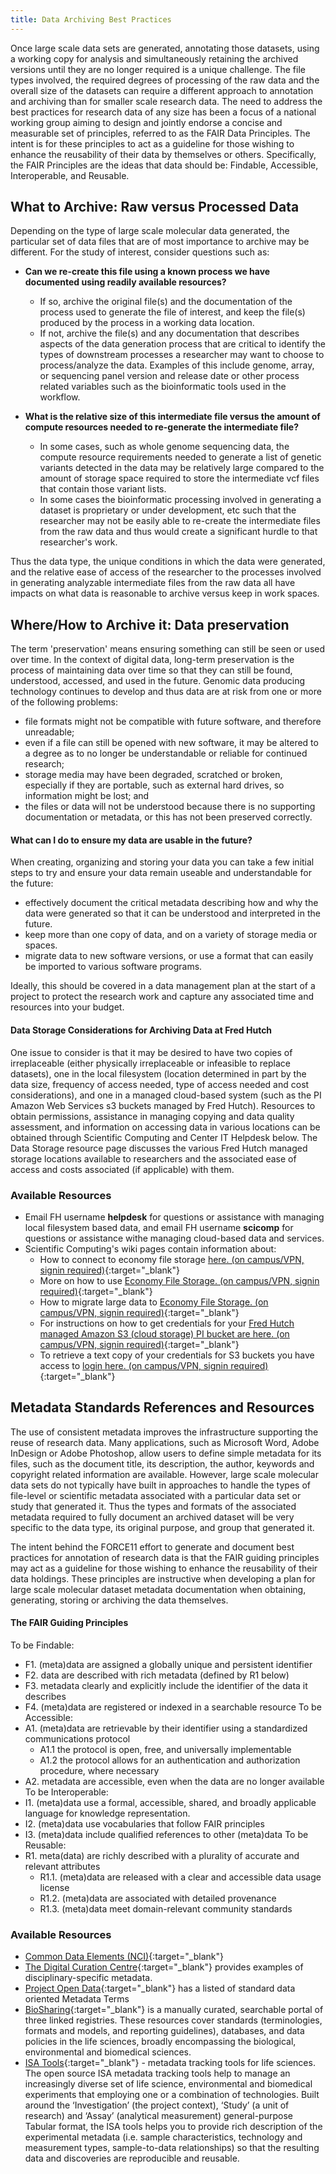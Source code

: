 ```yaml
---
title: Data Archiving Best Practices
---
```

Once large scale data sets are generated, annotating those datasets, using a working copy for analysis and simultaneously retaining the archived versions until they are no longer required is a unique challenge.  The file types involved, the required degrees of processing of the raw data and the overall size of the datasets can require a different approach to annotation and archiving than for smaller scale research data.  The need to address the best practices for research data of any size has been a focus of a national working group aiming to design and jointly endorse a concise and measurable set of principles, referred to as the FAIR Data Principles. The intent is for these principles to act as a guideline for those wishing to enhance the reusability of their data by themselves or others.  Specifically, the FAIR Principles are the ideas that data should be:  Findable, Accessible, Interoperable, and Reusable.  

## What to Archive:  Raw versus Processed Data
Depending on the type of large scale molecular data generated, the particular set of data files that are of most importance to archive may be different.  For the study of interest, consider questions such as:

- **Can we re-create this file using a known process we have documented using readily available resources?**
  - If so, archive the original file(s) and the documentation of the process used to generate the file of interest, and keep the file(s) produced by the process in a working data location.
  - If not, archive the file(s) and any documentation that describes aspects of the data generation process that are critical to identify the types of downstream processes a researcher may want to choose to process/analyze the data.  Examples of this include genome, array, or sequencing panel version and release date or other process related variables such as the bioinformatic tools used in the workflow.  

- **What is the relative size of this intermediate file versus the amount of compute resources needed to re-generate the intermediate file?**
  - In some cases, such as whole genome sequencing data, the compute resource requirements needed to generate a list of genetic variants detected in the data may be relatively large compared to the amount of storage space required to store the intermediate vcf files that contain those variant lists.
  - In some cases the bioinformatic processing involved in generating a dataset is proprietary or under development, etc such that the researcher may not be easily able to re-create the intermediate files from the raw data and thus would create a significant hurdle to that researcher's work.  

Thus the data type, the unique conditions in which the data were generated, and the relative ease of access of the researcher to the processes involved in generating analyzable intermediate files from the raw data all have impacts on what data is reasonable to archive versus keep in work spaces.  

## Where/How to Archive it:  Data preservation
The term 'preservation' means ensuring something can still be seen or used over time. In the context of digital data, long-term preservation is the process of maintaining data over time so that they can still be found, understood, accessed, and used in the future. Genomic data producing technology continues to develop and thus data are at risk from one or more of the following problems: 
  - file formats might not be compatible with future software, and therefore unreadable;
  - even if a file can still be opened with new software, it may be altered to a degree as to no longer be understandable or reliable for continued research;
  - storage media may have been degraded, scratched or broken, especially if they are portable, such as external hard drives, so information might be lost; and
  - the files or data will not be understood because there is no supporting documentation or metadata, or this has not been preserved correctly.

#### What can I do to ensure my data are usable in the future?
When creating, organizing and storing your data you can take a few initial steps to try and ensure your data remain useable and understandable for the future: 
  - effectively document the critical metadata describing how and why the data were generated so that it can be understood and interpreted in the future.
  - keep more than one copy of data, and on a variety of storage media or spaces.
  - migrate data to new software versions, or use a format that can easily be imported to various software programs.

Ideally, this should be covered in a data management plan at the start of a project to protect the research work and capture any associated time and resources into your budget.

#### Data Storage Considerations for Archiving Data at Fred Hutch
One issue to consider is that it may be desired to have two copies of irreplaceable (either physically irreplaceable or infeasible to replace datasets), one in the local filesystem (location determined in part by the data size, frequency of access needed, type of access needed and cost considerations), and one in a managed cloud-based system (such as the PI Amazon Web Services s3 buckets managed by Fred Hutch).  Resources to obtain permissions, assistance in managing copying and data quality assessment, and information on accessing data in various locations can be obtained through Scientific Computing and Center IT Helpdesk below.  The Data Storage resource page discusses the various Fred Hutch managed storage locations available to researchers and the associated ease of access and costs associated (if applicable) with them.  

### Available Resources
  - Email FH username **helpdesk** for questions or assistance with managing local filesystem based data, and email FH username **scicomp** for questions or assistance withe managing cloud-based data and services.  
  - Scientific Computing's wiki pages contain information about:
    - How to connect to economy file storage [here. (on campus/VPN, signin required)](https://teams.fhcrc.org/sites/citwiki/SciComp/Pages/All-Pages.aspx?Community=Scientific%20Programmers){:target="_blank"}<!--_-->
    -  More on how to use [Economy File Storage. (on campus/VPN, signin required)](https://teams.fhcrc.org/sites/citwiki/SciComp/Pages/How%20to%20use%20Economy%20File%20Storage.aspx){:target="_blank"}<!--_-->
    - How to migrate large data to [Economy File Storage.  (on campus/VPN, signin required)](https://teams.fhcrc.org/sites/citwiki/SciComp/Pages/How%20to%20migrate%20large%20data%20to%20Economy%20File.aspx){:target="_blank"}<!--_-->
    - For instructions on how to get credentials for your [Fred Hutch managed Amazon S3 (cloud storage) PI bucket are here. (on campus/VPN, signin required)](https://teams.fhcrc.org/sites/citwiki/SciComp/Pages/Getting%20AWS%20Credentials.aspx){:target="_blank"}<!--_-->
    - To retrieve a text copy of your credentials for S3 buckets you have access to [login here. (on campus/VPN, signin required)](https://toolbox.fhcrc.org/sw2srv/aws/account){:target="_blank"}<!--_-->


## Metadata Standards References and Resources
The use of consistent metadata improves the infrastructure supporting the reuse of research data.  Many applications, such as Microsoft Word, Adobe InDesign or Adobe Photoshop, allow users to define simple metadata for its files, such as the document title, its description, the author, keywords and copyright related information are available. However, large scale molecular data sets do not typically have built in approaches to handle the types of file-level or scientific metadata associated with a particular data set or study that generated it.  Thus the types and formats of the associated metadata required to fully document an archived dataset will be very specific to the data type, its original purpose, and group that generated it.  

The intent behind the FORCE11 effort to generate and document best practices for annotation of research data is that the FAIR guiding principles may act as a guideline for those wishing to enhance the reusability of their data holdings. These principles are instructive when developing a plan for large scale molecular dataset metadata documentation when obtaining, generating, storing or archiving the data themselves.  

#### The FAIR Guiding Principles
To be Findable:
- F1. (meta)data are assigned a globally unique and persistent identifier
- F2. data are described with rich metadata (defined by R1 below)
- F3. metadata clearly and explicitly include the identifier of the data it describes
- F4. (meta)data are registered or indexed in a searchable resource
To be Accessible:
- A1. (meta)data are retrievable by their identifier using a standardized communications protocol
  - A1.1 the protocol is open, free, and universally implementable
  - A1.2 the protocol allows for an authentication and authorization procedure, where necessary
- A2. metadata are accessible, even when the data are no longer available
To be Interoperable:
- I1. (meta)data use a formal, accessible, shared, and broadly applicable language for knowledge representation.
- I2. (meta)data use vocabularies that follow FAIR principles
- I3. (meta)data include qualified references to other (meta)data
To be Reusable:
- R1. meta(data) are richly described with a plurality of accurate and relevant attributes
  - R1.1. (meta)data are released with a clear and accessible data usage license
  - R1.2. (meta)data are associated with detailed provenance
  - R1.3. (meta)data meet domain-relevant community standards

### Available Resources
- [Common Data Elements (NCI)](https://wiki.nci.nih.gov/display/caDSR/CTEP+Common+Data+Elements){:target="_blank"}<!--_-->
- [The Digital Curation Centre](http://www.dcc.ac.uk/resources/metadata-standards){:target="_blank"}<!--_--><!--_--> provides examples of disciplinary-specific metadata.
- [Project Open Data](https://project-open-data.cio.gov/v1.1/schema/){:target="_blank"}<!--_--> has a listed of standard data oriented Metadata Terms
- [BioSharing](http://www.biosharing.org){:target="_blank"}<!--_--> is a manually curated, searchable portal of three linked registries. These resources cover standards (terminologies, formats and models, and reporting guidelines), databases, and data policies in the life sciences, broadly encompassing the biological, environmental and biomedical sciences.
- [ISA Tools](http://isa-tools.org/){:target="_blank"}<!--_--> - metadata tracking tools for life sciences. The open source ISA metadata tracking tools help to manage an increasingly diverse set of life science, environmental and biomedical experiments that employing one or a combination of technologies. Built around the ‘Investigation’ (the project context), ‘Study’ (a unit of research) and ‘Assay’ (analytical measurement) general-purpose Tabular format, the ISA tools helps you to provide rich description of the experimental metadata (i.e. sample characteristics, technology and measurement types, sample-to-data relationships) so that the resulting data and discoveries are reproducible and reusable.

